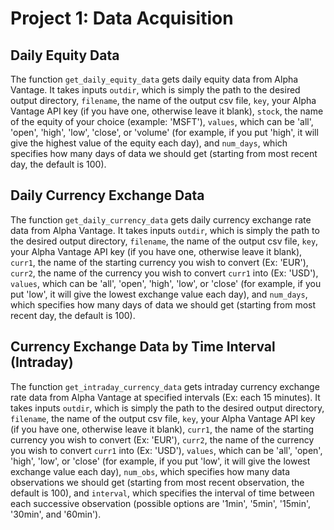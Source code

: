 # Project 1: Data Acquisition

## Daily Equity Data

The function `get_daily_equity_data` gets daily equity data from Alpha Vantage. It takes inputs `outdir`, which is simply the path to the desired output directory, `filename`, the name of the output csv file, `key`, your Alpha Vantage API key (if you have one, otherwise leave it blank), `stock`, the name of the equity of your choice (example: 'MSFT'), `values`, which can be 'all', 'open', 'high', 'low', 'close', or 'volume' (for example, if you put 'high', it will give the highest value of the equity each day), and `num_days`, which specifies how many days of data we should get (starting from most recent day, the default is 100).

## Daily Currency Exchange Data

The function `get_daily_currency_data` gets daily currency exchange rate data from Alpha Vantage. It takes inputs `outdir`, which is simply the path to the desired output directory, `filename`, the name of the output csv file, `key`, your Alpha Vantage API key (if you have one, otherwise leave it blank), `curr1`, the name of the starting currency you wish to convert (Ex: 'EUR'), `curr2`, the name of the currency you wish to convert `curr1` into (Ex: 'USD'), `values`, which can be 'all', 'open', 'high', 'low', or 'close' (for example, if you put 'low', it will give the lowest exchange value each day), and `num_days`, which specifies how many days of data we should get (starting from most recent day, the default is 100).

## Currency Exchange Data by Time Interval (Intraday)

The function `get_intraday_currency_data` gets intraday currency exchange rate data from Alpha Vantage at specified intervals (Ex: each 15 minutes). It takes inputs `outdir`, which is simply the path to the desired output directory, `filename`, the name of the output csv file, `key`, your Alpha Vantage API key (if you have one, otherwise leave it blank), `curr1`, the name of the starting currency you wish to convert (Ex: 'EUR'), `curr2`, the name of the currency you wish to convert `curr1` into (Ex: 'USD'), `values`, which can be 'all', 'open', 'high', 'low', or 'close' (for example, if you put 'low', it will give the lowest exchange value each day), `num_obs`, which specifies how many data observations we should get (starting from most recent observation, the default is 100), and `interval`, which specifies the interval of time between each successive observation (possible options are '1min', '5min', '15min', '30min', and '60min'). 
